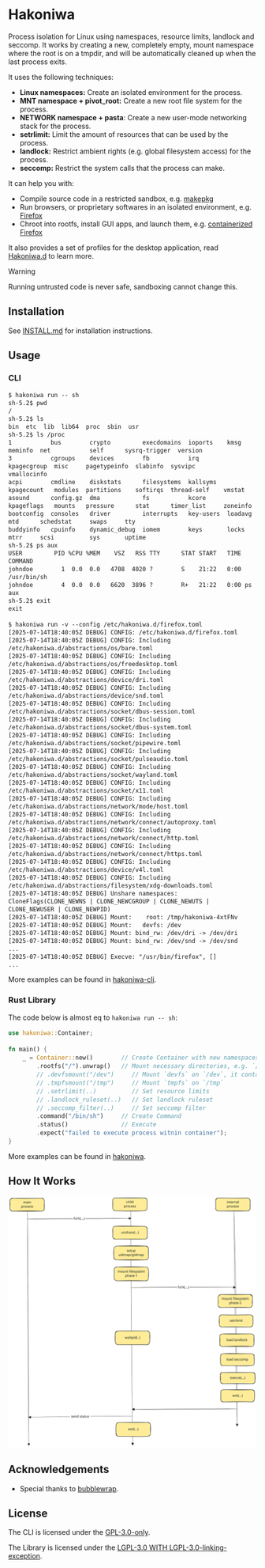 # Hakoniwa

Process isolation for Linux using namespaces, resource limits, landlock and seccomp.
It works by creating a new, completely empty, mount namespace where the root is
on a tmpdir, and will be automatically cleaned up when the last process exits.

It uses the following techniques:

- **Linux namespaces:** Create an isolated environment for the process.
- **MNT namespace + pivot_root:** Create a new root file system for the process.
- **NETWORK namespace + pasta**: Create a new user-mode networking stack for the process.
- **setrlimit:** Limit the amount of resources that can be used by the process.
- **landlock:** Restrict ambient rights (e.g. global filesystem access) for the process.
- **seccomp:** Restrict the system calls that the process can make.

It can help you with:

- Compile source code in a restricted sandbox, e.g. [makepkg](https://github.com/souk4711/hakoniwa/tree/main/hakoniwa-cli/docs/app-makepkg)
- Run browsers, or proprietary softwares in an isolated environment, e.g. [Firefox](https://github.com/souk4711/hakoniwa/tree/main/hakoniwa-cli/docs/app-firefox)
- Chroot into rootfs, install GUI apps, and launch them, e.g. [containerized Firefox](https://github.com/souk4711/hakoniwa/tree/main/hakoniwa-cli/docs/container-firefox)

It also provides a set of profiles for the desktop application, read [Hakoniwa.d](https://github.com/souk4711/hakoniwa.d) to learn more.

> [!WARNING]
> Running untrusted code is never safe, sandboxing cannot change this.

## Installation

See [INSTALL.md](https://github.com/souk4711/hakoniwa/blob/main/INSTALL.md) for installation instructions.

## Usage

### CLI

```console
$ hakoniwa run -- sh
sh-5.2$ pwd
/
sh-5.2$ ls
bin  etc  lib  lib64  proc  sbin  usr
sh-5.2$ ls /proc
1           bus        crypto         execdomains  ioports    kmsg         meminfo  net           self      sysrq-trigger  version
3           cgroups    devices        fb           irq        kpagecgroup  misc     pagetypeinfo  slabinfo  sysvipc        vmallocinfo
acpi        cmdline    diskstats      filesystems  kallsyms   kpagecount   modules  partitions    softirqs  thread-self    vmstat
asound      config.gz  dma            fs           kcore      kpageflags   mounts   pressure      stat      timer_list     zoneinfo
bootconfig  consoles   driver         interrupts   key-users  loadavg      mtd      schedstat     swaps     tty
buddyinfo   cpuinfo    dynamic_debug  iomem        keys       locks        mtrr     scsi          sys       uptime
sh-5.2$ ps aux
USER         PID %CPU %MEM    VSZ   RSS TTY      STAT START   TIME COMMAND
johndoe        1  0.0  0.0   4708  4020 ?        S    21:22   0:00 /usr/bin/sh
johndoe        4  0.0  0.0   6620  3896 ?        R+   21:22   0:00 ps aux
sh-5.2$ exit
exit

$ hakoniwa run -v --config /etc/hakoniwa.d/firefox.toml
[2025-07-14T18:40:05Z DEBUG] CONFIG: /etc/hakoniwa.d/firefox.toml
[2025-07-14T18:40:05Z DEBUG] CONFIG: Including /etc/hakoniwa.d/abstractions/os/bare.toml
[2025-07-14T18:40:05Z DEBUG] CONFIG: Including /etc/hakoniwa.d/abstractions/os/freedesktop.toml
[2025-07-14T18:40:05Z DEBUG] CONFIG: Including /etc/hakoniwa.d/abstractions/device/dri.toml
[2025-07-14T18:40:05Z DEBUG] CONFIG: Including /etc/hakoniwa.d/abstractions/device/snd.toml
[2025-07-14T18:40:05Z DEBUG] CONFIG: Including /etc/hakoniwa.d/abstractions/socket/dbus-session.toml
[2025-07-14T18:40:05Z DEBUG] CONFIG: Including /etc/hakoniwa.d/abstractions/socket/dbus-system.toml
[2025-07-14T18:40:05Z DEBUG] CONFIG: Including /etc/hakoniwa.d/abstractions/socket/pipewire.toml
[2025-07-14T18:40:05Z DEBUG] CONFIG: Including /etc/hakoniwa.d/abstractions/socket/pulseaudio.toml
[2025-07-14T18:40:05Z DEBUG] CONFIG: Including /etc/hakoniwa.d/abstractions/socket/wayland.toml
[2025-07-14T18:40:05Z DEBUG] CONFIG: Including /etc/hakoniwa.d/abstractions/socket/x11.toml
[2025-07-14T18:40:05Z DEBUG] CONFIG: Including /etc/hakoniwa.d/abstractions/network/mode/host.toml
[2025-07-14T18:40:05Z DEBUG] CONFIG: Including /etc/hakoniwa.d/abstractions/network/connect/autoproxy.toml
[2025-07-14T18:40:05Z DEBUG] CONFIG: Including /etc/hakoniwa.d/abstractions/network/connect/http.toml
[2025-07-14T18:40:05Z DEBUG] CONFIG: Including /etc/hakoniwa.d/abstractions/network/connect/https.toml
[2025-07-14T18:40:05Z DEBUG] CONFIG: Including /etc/hakoniwa.d/abstractions/device/v4l.toml
[2025-07-14T18:40:05Z DEBUG] CONFIG: Including /etc/hakoniwa.d/abstractions/filesystem/xdg-downloads.toml
[2025-07-14T18:40:05Z DEBUG] Unshare namespaces: CloneFlags(CLONE_NEWNS | CLONE_NEWCGROUP | CLONE_NEWUTS | CLONE_NEWUSER | CLONE_NEWPID)
[2025-07-14T18:40:05Z DEBUG] Mount:    root: /tmp/hakoniwa-4xtFNv
[2025-07-14T18:40:05Z DEBUG] Mount:   devfs: /dev
[2025-07-14T18:40:05Z DEBUG] Mount: bind_rw: /dev/dri -> /dev/dri
[2025-07-14T18:40:05Z DEBUG] Mount: bind_rw: /dev/snd -> /dev/snd
...
[2025-07-14T18:40:05Z DEBUG] Execve: "/usr/bin/firefox", []
...
```

More examples can be found in [hakoniwa-cli](https://github.com/souk4711/hakoniwa/tree/main/hakoniwa-cli).

### Rust Library

The code below is almost eq to `hakoniwa run -- sh`:

```rust
use hakoniwa::Container;

fn main() {
    _ = Container::new()        // Create Container with new namespaces via unshare
        .rootfs("/").unwrap()   // Mount necessary directories, e.g. `/bin`
        // .devfsmount("/dev")     // Mount `devfs` on `/dev`, it contains a minimal set of device files, like `/dev/null`
        // .tmpfsmount("/tmp")     // Mount `tmpfs` on `/tmp`
        // .setrlimit(..)          // Set resource limits
        // .landlock_ruleset(..)   // Set landlock ruleset
        // .seccomp_filter(..)     // Set seccomp filter
        .command("/bin/sh")     // Create Command
        .status()               // Execute
        .expect("failed to execute process witnin container");
}
```

More examples can be found in [hakoniwa](https://github.com/souk4711/hakoniwa/tree/main/hakoniwa).

## How It Works

![Implementation of Command::staus](https://github.com/souk4711/hakoniwa/raw/main/architecture.svg)

## Acknowledgements

- Special thanks to [bubblewrap](https://github.com/containers/bubblewrap).

## License

The CLI is licensed under the [GPL-3.0-only](https://github.com/souk4711/hakoniwa/blob/main/hakoniwa-cli/LICENSE).

The Library is licensed under the [LGPL-3.0 WITH LGPL-3.0-linking-exception](https://github.com/souk4711/hakoniwa/blob/main/hakoniwa/LICENSE).
